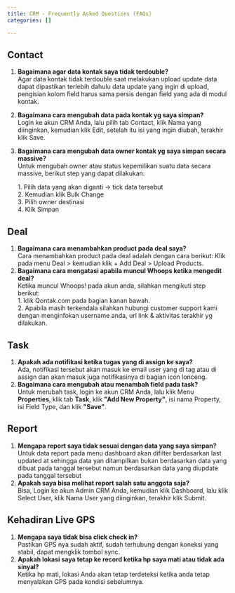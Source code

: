 ```yaml
---
title: CRM - Frequently Asked Questions (FAQs)
categories: []

---
```

## **Contact**

1. **Bagaimana agar data kontak saya tidak terdouble?**  
   Agar data kontak tidak terdouble saat melakukan upload update data dapat dipastikan terlebih dahulu data update yang ingin di upload, pengisian kolom field harus sama persis dengan field yang ada di modul kontak.
2. **Bagaimana cara mengubah data pada kontak yg saya simpan?**  
   Login ke akun CRM Anda, lalu pilih tab Contact, klik Nama yang diinginkan, kemudian klik Edit, setelah itu isi yang ingin diubah, terakhir klik Save.
3. **Bagaimana cara mengubah data owner kontak yg saya simpan secara massive?**  
   Untuk mengubah owner atau status kepemilikan suatu data secara massive, berikut step yang dapat dilakukan:

   1\. Pilih data yang akan diganti -> tick data tersebut  
   2\. Kemudian klik Bulk Change  
   3\. Pilih owner destinasi  
   4\. Klik Simpan

## **Deal**

1. **Bagaimana cara menambahkan product pada deal saya?**  
   Cara menambahkan product pada deal adalah dengan cara berikut: Klik pada menu Deal > kemudian klik + Add Deal > Upload Products.
2. **Bagaimana cara mengatasi apabila muncul Whoops ketika mengedit deal?**  
   Ketika muncul Whoops! pada akun anda, silahkan mengikuti step berikut:  
   1\. klik Qontak.com pada bagian kanan bawah.  
   2\. Apabila masih terkendala silahkan hubungi customer support kami dengan menginfokan username anda, url link & aktivitas terakhir yg dilakukan.

## **Task**

1. **Apakah ada notifikasi ketika tugas yang di assign ke saya?**  
   Ada, notifikasi tersebut akan masuk ke email user yang di tag atau di assign dan akan masuk juga notifikasinya di bagian icon lonceng.
2. **Bagaimana cara mengubah atau menambah field pada task?**  
   Untuk merubah task, login ke akun CRM Anda, lalu klik Menu **Properties**, klik tab **Task**, klik **"Add New Property"**, isi nama Property, isi Field Type, dan klik **"Save"**.

## **Report**

1. **Mengapa report saya tidak sesuai dengan data yang saya simpan?**  
   Untuk data report pada menu dashboard akan difilter berdasarkan last updated at sehingga data yan ditampilkan bukan berdasarkan data yang dibuat pada tanggal tersebut namun berdasarkan data yang diupdate pada tanggal tersebut
2. **Apakah saya bisa melihat report salah satu anggota saja?**  
   Bisa, Login ke akun Admin CRM Anda, kemudian klik Dashboard, lalu klik Select User, klik Nama User yang diinginkan, terakhir klik Submit.

## **Kehadiran Live GPS**

1. **Mengapa saya tidak bisa click check in?**  
   Pastikan GPS nya sudah aktif, sudah terhubung dengan koneksi yang stabil, dapat mengklik tombol sync.
2. **Apakah lokasi saya tetap ke record ketika hp saya mati atau tidak ada sinyal?**  
   Ketika hp mati, lokasi Anda akan tetap terdeteksi ketika anda tetap menyalakan GPS pada kondisi sebelumnya.
